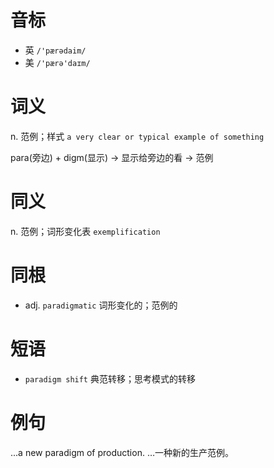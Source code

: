 # 音标

- 英 `/'pærədaim/`
- 美 `/'pærə'daɪm/`

# 词义

n. 范例；样式
`a very clear or typical example of something`



para(旁边) + digm(显示) → 显示给旁边的看 → 范例

# 同义

n. 范例；词形变化表
`exemplification`

# 同根

- adj. `paradigmatic` 词形变化的；范例的

# 短语

- `paradigm shift` 典范转移；思考模式的转移

# 例句

...a new paradigm of production.
…一种新的生产范例。


